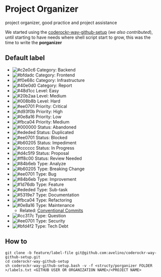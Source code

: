 # Project Organizer

project organizer, good practice and project assistance

We started using the [coderockr-way-github-setup](https://github.com/Coderockr/coderockr-way-github-setup) (*we also contributed*), until starting to have needs where shell script start to grow, this was the time to write the **porganizer**

## Default label

- ![#c2e0c6](https://placehold.it/15/c2e0c6/000000?text=+) Category: Backend
- ![#bfdadc](https://placehold.it/15/bfdadc/000000?text=+) Category: Frontend
- ![#f0e68c](https://placehold.it/15/f0e68c/000000?text=+) Category: Infrastructure
- ![#40e0d0](https://placehold.it/15/40e0d0/000000?text=+) Category: Report
- ![#48d1cc](https://placehold.it/15/48d1cc/000000?text=+) Level: Easy
- ![#20b2aa](https://placehold.it/15/20b2aa/000000?text=+) Level: Medium
- ![#008b8b](https://placehold.it/15/008b8b/000000?text=+) Level: Hard
- ![#ee0701](https://placehold.it/15/ee0701/000000?text=+) Priority: Critical
- ![#d93f0b](https://placehold.it/15/d93f0b/000000?text=+) Priority: High
- ![#0e8a16](https://placehold.it/15/0e8a16/000000?text=+) Priority: Low
- ![#fbca04](https://placehold.it/15/fbca04/000000?text=+) Priority: Medium
- ![#000000](https://placehold.it/15/000000/000000?text=+) Status: Abandoned
- ![#ededed](https://placehold.it/15/ededed/000000?text=+) Status: Duplicated
- ![#ee0701](https://placehold.it/15/ee0701/000000?text=+) Status: Blocked
- ![#b60205](https://placehold.it/15/b60205/000000?text=+) Status: Impediment
- ![#cccccc](https://placehold.it/15/cccccc/000000?text=+) Status: In Progress
- ![#d4c5f9](https://placehold.it/15/d4c5f9/000000?text=+) Status: Proposal
- ![#ff8c00](https://placehold.it/15/ff8c00/000000?text=+) Status: Review Needed
- ![#84b6eb](https://placehold.it/15/84b6eb/000000?text=+) Type: Analyze
- ![#b60205](https://placehold.it/15/b60205/000000?text=+) Type: Breaking Change
- ![#ee0701](https://placehold.it/15/ee0701/000000?text=+) Type: Bug
- ![#84b6eb](https://placehold.it/15/84b6eb/000000?text=+) Type: Improvement
- ![#1d76db](https://placehold.it/15/1d76db/000000?text=+) Type: Feature
- ![#ededed](https://placehold.it/15/ededed/000000?text=+) Type: Sub-task
- ![#5319e7](https://placehold.it/15/5319e7/000000?text=+) Type: Documentation
- ![#fbca04](https://placehold.it/15/fbca04/000000?text=+) Type: Refactoring
- ![#0e8a16](https://placehold.it/15/0e8a16/000000?text=+) Type: Maintenance
  - Related: [Conventional Commits](https://www.conventionalcommits.org/)
- ![#cc317c](https://placehold.it/15/cc317c/000000?text=+) Type: Question
- ![#ee0701](https://placehold.it/15/ee0701/000000?text=+) Type: Security
- ![#bfd4f2](https://placehold.it/15/bfd4f2/000000?text=+) Type: Tech Debt


## How to

```shell
git clone -b feature/label-file git@github.com:avelino/coderockr-way-github-setup.git
cd coderockr-way-github-setup
sh coderockr-way-github-setup.bash -v -f <structy/porganizer FOLDER >/labels.txt <GITHUB USER OR ORGANIZATION NAME>/<PROJECT NAME>
```
